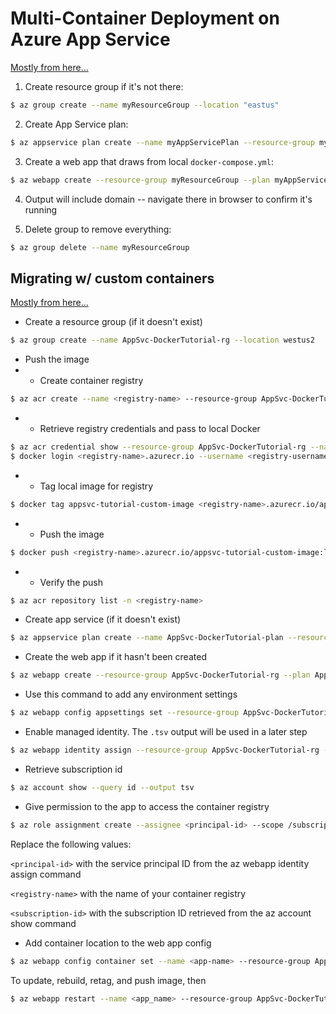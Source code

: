 # Multi-Container Deployment on Azure App Service

[Mostly from here...](https://docs.microsoft.com/en-us/azure/app-service/quickstart-multi-container)

1. Create resource group if it's not there:
```bash
$ az group create --name myResourceGroup --location "eastus"
```

2. Create App Service plan:
```bash
$ az appservice plan create --name myAppServicePlan --resource-group myResourceGroup --sku S1 --is-linux
```

3. Create a web app that draws from local `docker-compose.yml`:
```bash
$ az webapp create --resource-group myResourceGroup --plan myAppServicePlan --name <app_name> --multicontainer-config-type compose --multicontainer-config-file compose-wordpress.yml
```

4. Output will include domain -- navigate there in browser to confirm it's running

5. Delete group to remove everything:
```bash
$ az group delete --name myResourceGroup
```


## Migrating w/ custom containers


[Mostly from here...](https://docs.microsoft.com/en-us/azure/app-service/tutorial-custom-container?pivots=container-linux)


 - Create a resource group (if it doesn't exist)
```bash
$ az group create --name AppSvc-DockerTutorial-rg --location westus2
```

 - Push the image
 - - Create container registry
```bash
$ az acr create --name <registry-name> --resource-group AppSvc-DockerTutorial-rg --sku Basic --admin-enabled true
```

 - - Retrieve registry credentials and pass to local Docker
```bash
$ az acr credential show --resource-group AppSvc-DockerTutorial-rg --name <registry-name>
$ docker login <registry-name>.azurecr.io --username <registry-username>
```

 - - Tag local image for registry
```bash
$ docker tag appsvc-tutorial-custom-image <registry-name>.azurecr.io/appsvc-tutorial-custom-image:latest
```

 - - Push the image
```bash
$ docker push <registry-name>.azurecr.io/appsvc-tutorial-custom-image:latest
```

 - - Verify the push
```bash
$ az acr repository list -n <registry-name>
```

 - Create app service (if it doesn't exist)
```bash
$ az appservice plan create --name AppSvc-DockerTutorial-plan --resource-group AppSvc-DockerTutorial-rg --is-linux
```

 - Create the web app if it hasn't been created
 ```bash
 $ az webapp create --resource-group AppSvc-DockerTutorial-rg --plan AppSvc-DockerTutorial-plan --name <app-name> --deployment-container-image-name <registry-name>.azurecr.io/appsvc-tutorial-custom-image:latest
 ```

 - Use this command to add any environment settings
```bash
$ az webapp config appsettings set --resource-group AppSvc-DockerTutorial-rg --name <app-name> --settings WEBSITES_PORT=8000
```

 - Enable managed identity. The `.tsv` output will be used in a later step
```bash
$ az webapp identity assign --resource-group AppSvc-DockerTutorial-rg --name <app-name> --query principalId --output tsv
```

 - Retrieve subscription id
 ```bash
$ az account show --query id --output tsv
 ```

 - Give permission to the app to access the container registry
```bash
$ az role assignment create --assignee <principal-id> --scope /subscriptions/<subscription-id>/resourceGroups/AppSvc-DockerTutorial-rg/providers/Microsoft.ContainerRegistry/registries/<registry-name> --role "AcrPull"
```

Replace the following values:

`<principal-id>` with the service principal ID from the az webapp identity assign command

`<registry-name>` with the name of your container registry

`<subscription-id>` with the subscription ID retrieved from the az account show command

 - Add container location to the web app config
 ```bash
$ az webapp config container set --name <app-name> --resource-group AppSvc-DockerTutorial-rg --docker-custom-image-name <registry-name>.azurecr.io/appsvc-tutorial-custom-image:latest --docker-registry-server-url https://<registry-name>.azurecr.io
 ```

To update, rebuild, retag, and push image, then
```bash
$ az webapp restart --name <app_name> --resource-group AppSvc-DockerTutorial-rg
```
